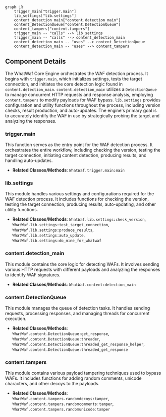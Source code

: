 ```mermaid
graph LR
    trigger_main["trigger.main"]
    lib_settings["lib.settings"]
    content_detection_main["content.detection_main"]
    content_DetectionQueue["content.DetectionQueue"]
    content_tampers["content.tampers"]
    trigger_main -- "calls" --> lib_settings
    trigger_main -- "calls" --> content_detection_main
    content_detection_main -- "uses" --> content_DetectionQueue
    content_detection_main -- "uses" --> content_tampers
```

## Component Details

The WhatWaf Core Engine orchestrates the WAF detection process. It begins with `trigger.main`, which initializes settings, tests the target connection, and initiates the core detection logic found in `content.detection_main`. `content.detection_main` utilizes a `DetectionQueue` to manage concurrent HTTP requests and response analysis, employing `content.tampers` to modify payloads for WAF bypass. `lib.settings` provides configuration and utility functions throughout the process, including version checks, result production, and auto-updates. The engine's primary goal is to accurately identify the WAF in use by strategically probing the target and analyzing the responses.

### trigger.main
This function serves as the entry point for the WAF detection process. It orchestrates the entire workflow, including checking the version, testing the target connection, initiating content detection, producing results, and handling auto-updates.
- **Related Classes/Methods**: `WhatWaf.trigger.main:main`

### lib.settings
This module handles various settings and configurations required for the WAF detection process. It includes functions for checking the version, testing the target connection, producing results, auto-updating, and other utility functions.
- **Related Classes/Methods**: `WhatWaf.lib.settings:check_version`, `WhatWaf.lib.settings:test_target_connection`, `WhatWaf.lib.settings:produce_results`, `WhatWaf.lib.settings:auto_update`, `WhatWaf.lib.settings:do_mine_for_whatwaf`

### content.detection_main
This module contains the core logic for detecting WAFs. It involves sending various HTTP requests with different payloads and analyzing the responses to identify WAF signatures.
- **Related Classes/Methods**: `WhatWaf.content:detection_main`

### content.DetectionQueue
This module manages the queue of detection tasks. It handles sending requests, processing responses, and managing threads for concurrent execution.
- **Related Classes/Methods**: `WhatWaf.content.DetectionQueue:get_response`, `WhatWaf.content.DetectionQueue:threader`, `WhatWaf.content.DetectionQueue:threaded_get_response_helper`, `WhatWaf.content.DetectionQueue:threaded_get_response`

### content.tampers
This module contains various payload tampering techniques used to bypass WAFs. It includes functions for adding random comments, unicode characters, and other decoys to the payloads.
- **Related Classes/Methods**: `WhatWaf.content.tampers.randomdecoys:tamper`, `WhatWaf.content.tampers.randomcomments:tamper`, `WhatWaf.content.tampers.randomunicode:tamper`